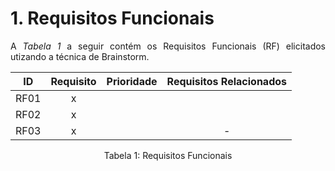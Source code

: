 # 1. Requisitos Funcionais

<p align="justify">A <i>Tabela 1</i> a seguir contém os Requisitos Funcionais (RF) elicitados utizando a técnica de Brainstorm.</p>

| ID   |                                 Requisito                                 | Prioridade | Requisitos Relacionados |
| :--: | :-----------------------------------------------------------------------: | :--------: | :---------: |
| RF01 |              x                                                            |            |             |
| RF02 |              x                                                            |            |             |
| RF03 |              x                                                            |            |     -       |



<div style="text-align: center">
<p>Tabela 1: Requisitos Funcionais</p>
</div>

